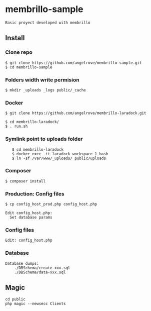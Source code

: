 # membrillo-sample
    Basic proyect developed with membrillo


## Install

### Clone repo
    $ git clone https://github.com/angelrove/membrillo-sample.git
    $ cd membrillo-sample

### Folders width write permision

    $ mkdir _uploads _logs public/_cache

### Docker

    $ git clone https://github.com/angelrove/membrillo-laradock.git

    $ cd membrillo-laradock/
    $ . run.sh

### Symlink point to uploads folder

       $ cd membrillo-laradock
       $ docker exec -it laradock_workspace_1 bash
       $ ln -sf /var/www/_uploads/ public/uploads

### Composer
    $ composer install

### Production: Config files

    $ cp config_host_prod.php config_host.php

    Edit config_host.php:
      Set database params

### Config files

    Edit: config_host.php

### Database

    Database dumps:
        ./DBSchema/create-xxx.sql
        ./DBSchema/data-xxx.sql

## Magic

    cd public
    php magic --newsecc Clients


